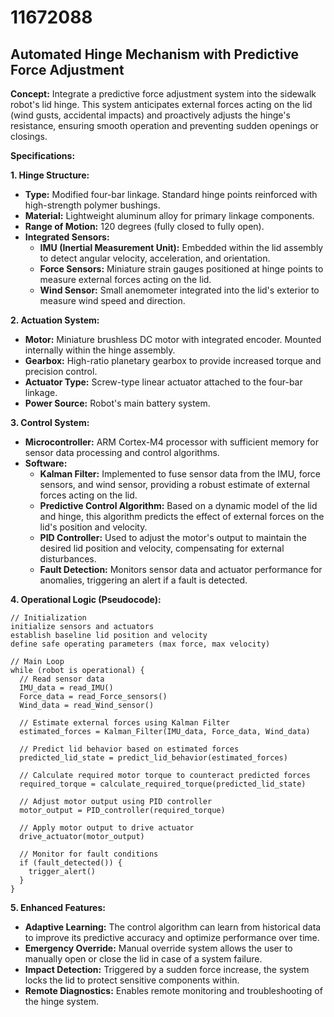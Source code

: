 # 11672088

## Automated Hinge Mechanism with Predictive Force Adjustment

**Concept:** Integrate a predictive force adjustment system into the sidewalk robot's lid hinge. This system anticipates external forces acting on the lid (wind gusts, accidental impacts) and proactively adjusts the hinge's resistance, ensuring smooth operation and preventing sudden openings or closings. 

**Specifications:**

**1. Hinge Structure:**

*   **Type:** Modified four-bar linkage. Standard hinge points reinforced with high-strength polymer bushings.
*   **Material:** Lightweight aluminum alloy for primary linkage components.
*   **Range of Motion:** 120 degrees (fully closed to fully open).
*   **Integrated Sensors:**
    *   **IMU (Inertial Measurement Unit):** Embedded within the lid assembly to detect angular velocity, acceleration, and orientation.
    *   **Force Sensors:** Miniature strain gauges positioned at hinge points to measure external forces acting on the lid.
    *   **Wind Sensor:** Small anemometer integrated into the lid's exterior to measure wind speed and direction.

**2. Actuation System:**

*   **Motor:** Miniature brushless DC motor with integrated encoder. Mounted internally within the hinge assembly.
*   **Gearbox:** High-ratio planetary gearbox to provide increased torque and precision control.
*   **Actuator Type:**  Screw-type linear actuator attached to the four-bar linkage.
*   **Power Source:** Robot's main battery system.

**3. Control System:**

*   **Microcontroller:** ARM Cortex-M4 processor with sufficient memory for sensor data processing and control algorithms.
*   **Software:** 
    *   **Kalman Filter:** Implemented to fuse sensor data from the IMU, force sensors, and wind sensor, providing a robust estimate of external forces acting on the lid.
    *   **Predictive Control Algorithm:** Based on a dynamic model of the lid and hinge, this algorithm predicts the effect of external forces on the lid's position and velocity. 
    *   **PID Controller:** Used to adjust the motor's output to maintain the desired lid position and velocity, compensating for external disturbances.
    *   **Fault Detection:** Monitors sensor data and actuator performance for anomalies, triggering an alert if a fault is detected.

**4. Operational Logic (Pseudocode):**

```
// Initialization
initialize sensors and actuators
establish baseline lid position and velocity
define safe operating parameters (max force, max velocity)

// Main Loop
while (robot is operational) {
  // Read sensor data
  IMU_data = read_IMU()
  Force_data = read_Force_sensors()
  Wind_data = read_Wind_sensor()

  // Estimate external forces using Kalman Filter
  estimated_forces = Kalman_Filter(IMU_data, Force_data, Wind_data)

  // Predict lid behavior based on estimated forces
  predicted_lid_state = predict_lid_behavior(estimated_forces)

  // Calculate required motor torque to counteract predicted forces
  required_torque = calculate_required_torque(predicted_lid_state)

  // Adjust motor output using PID controller
  motor_output = PID_controller(required_torque)

  // Apply motor output to drive actuator
  drive_actuator(motor_output)

  // Monitor for fault conditions
  if (fault_detected()) {
    trigger_alert()
  }
}
```

**5. Enhanced Features:**

*   **Adaptive Learning:** The control algorithm can learn from historical data to improve its predictive accuracy and optimize performance over time.
*   **Emergency Override:** Manual override system allows the user to manually open or close the lid in case of a system failure.
*   **Impact Detection:** Triggered by a sudden force increase, the system locks the lid to protect sensitive components within.
*   **Remote Diagnostics:** Enables remote monitoring and troubleshooting of the hinge system.